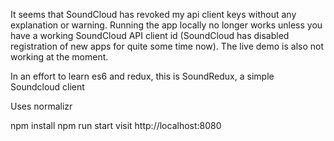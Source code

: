 
It seems that SoundCloud has revoked my api client keys without any explanation or warning. Running the app locally no longer works unless you have a working SoundCloud API client id (SoundCloud has disabled registration of new apps for quite some time now). The live demo is also not working at the moment.

In an effort to learn es6 and redux, this is SoundRedux, a simple Soundcloud client

Uses normalizr

npm install npm run start visit http://localhost:8080
